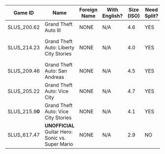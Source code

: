 | Game ID     | Name | Foreign Name | With English? | Size (ISO) | Need Split? | Format | VNC | GSM | Compatible? | Console | Reporter | Notes |
| --- | --- | --- | --- | --- | ---  | ---  | --- | --- | --- | --- | --- | --- |
| SLUS_200.62 | Grand Theft Auto III | NONE | N/A | 4.6 | YES | DVD-ISO | YES | UNTESTED | YES | Any Model | Colton Silva | None
| SLUS_214.23 | Grand Theft Auto: Liberty City Stories | NONE | N/A | 4.0 | YES | DVD-ISO | YES | NO | YES | SCPH-70005, SCPH-70006 | Colton Silva | NONE
| SLUS_209.46 | Grand Theft Auto: San Andreas | NONE | N/A | 4.5 | YES | DVD-ISO | YES | NO | YES | Any Model | Colton Silva | NONE
| SLUS_205.22 | Grand Theft Auto: Vice City | NONE | N/A | 4.7 | YES | DVD-ISO | YES | UNTESTED | YES | Any Model | Colton Silva | NONE
| SLUS_215.9**0** | Grand Theft Auto: Vice City Stories | NONE | N/A | 4.1 | YES | DVD-ISO | YES | NO | YES | Any Model | Colton Silva | NONE
| SLUS_617.47 | **UNOFFICIAL** Guitar Hero: Sonic vs. Super Mario | NONE | N/A | 2.9 | NO | DVD-ISO | NO | NO | YES | SCPH-70005 | Colton Silva | [Source](https://archive.org/details/guitar-hero-2-sonic-vs-mario-ps-2/1Guitar%20Hero%20Sonic%20Vs%20Mario%20%28Capa%20do%20jogo%29.jpg)
